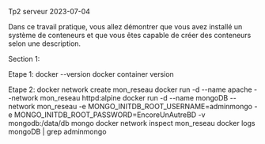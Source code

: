Tp2 serveur
2023-07-04

Dans ce travail pratique, vous allez démontrer que vous avez installé un système de conteneurs
et que vous êtes capable de créer des conteneurs selon une description.

Section 1:

Etape 1:
docker --version
docker container version

Etape 2:
docker network create mon_reseau
docker run -d --name apache --network mon_reseau httpd:alpine
docker run -d --name mongoDB --network mon_reseau -e MONGO_INITDB_ROOT_USERNAME=adminmongo -e MONGO_INITDB_ROOT_PASSWORD=EncoreUnAutreBD -v mongodb:/data/db mongo
docker network inspect mon_reseau
docker logs mongoDB | grep adminmongo

